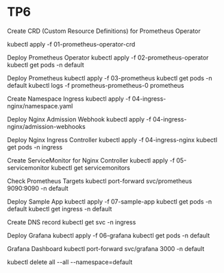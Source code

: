 # TP6

Create CRD (Custom Resource Definitions) for Prometheus Operator

kubectl apply -f 01-prometheus-operator-crd

Deploy Prometheus Operator
kubectl apply -f 02-prometheus-operator
kubectl get pods -n default

Deploy Prometheus
kubectl apply -f 03-prometheus
kubectl get pods -n default
kubectl logs -f prometheus-prometheus-0 prometheus

Create Namespace Ingress
kubectl apply -f 04-ingress-nginx/namespace.yaml

Deploy Nginx Admission Webhook
kubectl apply -f 04-ingress-nginx/admission-webhooks

Deploy Nginx Ingress Controller
kubectl apply -f 04-ingress-nginx
kubectl get pods -n ingress

Create ServiceMonitor for Nginx Controller
kubectl apply -f 05-servicemonitor
kubectl get servicemonitors

Check Prometheus Targets
kubectl port-forward svc/prometheus 9090:9090 -n default

Deploy Sample App
kubectl apply -f 07-sample-app
kubectl get pods -n default
kubectl get ingress -n default

Create DNS record
kubectl get svc -n ingress

Deploy Grafana
kubectl apply -f 06-grafana
kubectl get pods -n default

Grafana Dashboard
kubectl port-forward svc/grafana 3000 -n default

kubectl delete all --all --namespace=default
